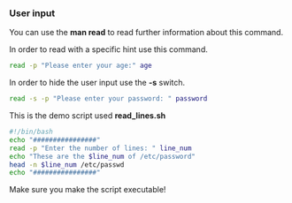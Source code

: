 ### User input

You can use the **man  read** to read further information about this command.

In order to read with a specific hint use this command.

```bash
read -p "Please enter your age:" age
```

In order to hide the user input use the **-s** switch.

``` bash
read -s -p "Please enter your password: " password
```

This is the demo script used **read_lines.sh**

``` bash
#!/bin/bash
echo "################"
read -p "Enter the number of lines: " line_num
echo "These are the $line_num of /etc/password"
head -n $line_num /etc/passwd
echo "################"
```

Make sure you make the script executable!
